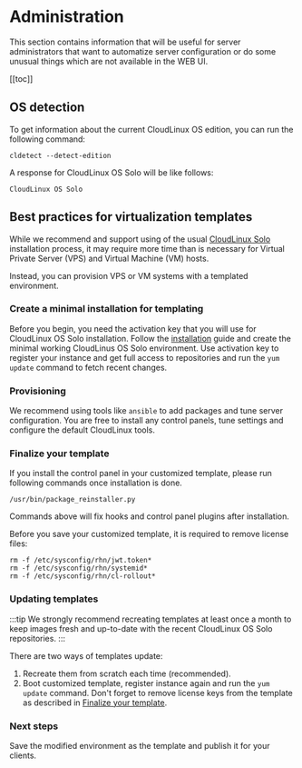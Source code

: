 
# Administration

This section contains information that will be useful for server 
administrators that want to automatize server configuration or do some
unusual things which are not available in the WEB UI.

[[toc]]

## OS detection

To get information about the current CloudLinux OS edition, you can run the following command:

    cldetect --detect-edition
    
A response for CloudLinux OS Solo will be like follows:

    CloudLinux OS Solo 

## Best practices for virtualization templates

While we recommend and support using of the usual [CloudLinux Solo](/installation/) installation process, 
it may require more time than is necessary for Virtual Private Server (VPS) and Virtual Machine (VM) hosts. 

Instead, you can provision VPS or VM systems with a templated environment.

### Create a minimal installation for templating

Before you begin, you need the activation key that you will use for CloudLinux OS Solo installation. 
Follow the [installation](/installation/) guide and create the minimal working CloudLinus OS Solo environment.
Use activation key to register your instance and get full access to repositories and run the
`yum update` command to fetch recent changes.

### Provisioning

We recommend using tools like `ansible` to add packages and tune server configuration.
You are free to install any control panels, tune settings and configure the default CloudLinux tools.

### Finalize your template

If you install the control panel in your customized template, 
please run following commands once installation is done.

    /usr/bin/package_reinstaller.py
    
Commands above will fix hooks and control panel plugins after installation.

Before you save your customized template, it is required to remove license files:

    rm -f /etc/sysconfig/rhn/jwt.token*
    rm -f /etc/sysconfig/rhn/systemid*
    rm -f /etc/sysconfig/rhn/cl-rollout*

### Updating templates

:::tip
We strongly recommend recreating templates at least once a month to keep images
fresh and up-to-date with the recent CloudLinux OS Solo repositories.
:::

There are two ways of templates update:

1. Recreate them from scratch each time (recommended).
2. Boot customized template, register instance again and run the `yum update` command.
   Don't forget to remove license keys from the template as described 
   in [Finalize your template](./#finalize-your-template).

### Next steps

Save the modified environment as the template and publish it for your clients.
